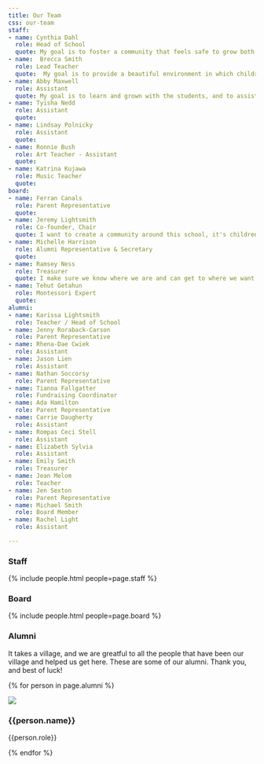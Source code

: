 ```yaml
---
title: Our Team
css: our-team
staff:
- name: Cynthia Dahl
  role: Head of School
  quote: My goal is to foster a community that feels safe to grow both emotionally and intellectually. This includes parents, staff and the children we serve. 
- name:  Brecca Smith
  role: Lead Teacher
  quote:  My goal is to provide a beautiful environment in which children are blossoming, and are in every way respected and responsible. I believe children educated in this way will grow up to be the competent, compassionate adults our society needs.
- name: Abby Maxwell
  role: Assistant
  quote: My goal is to learn and grown with the students, and to assist in providing an enriching and fulfilling environment.
- name: Tyisha Nedd
  role: Assistant
  quote: 
- name: Lindsay Polnicky
  role: Assistant
  quote:
- name: Ronnie Bush
  role: Art Teacher - Assistant
  quote:
- name: Katrina Kujawa
  role: Music Teacher
  quote: 
board:
- name: Ferran Canals 
  role: Parent Representative
  quote: 
- name: Jeremy Lightsmith
  role: Co-founder, Chair
  quote: I want to create a community around this school, it's children, and their parents.
- name: Michelle Harrison
  role: Alumni Representative & Secretary
  quote: 
- name: Ramsey Ness
  role: Treasurer
  quote: I make sure we know where we are and can get to where we want to be financially.
- name: Tehut Getahun
  role: Montessori Expert
  quote: 
alumni:
- name: Karissa Lightsmith
  role: Teacher / Head of School
- name: Jenny Roraback-Carson
  role: Parent Representative
- name: Rhena-Dae Cwiek
  role: Assistant
- name: Jason Lien
  role: Assistant
- name: Nathan Soccorsy
  role: Parent Representative
- name: Tianna Fallgatter
  role: Fundraising Coordinator
- name: Ada Hamilton
  role: Parent Representative
- name: Carrie Daugherty
  role: Assistant
- name: Rompas Ceci Stell
  role: Assistant
- name: Elizabeth Sylvia
  role: Assistant
- name: Emily Smith
  role: Treasurer
- name: Jean Melom
  role: Teacher
- name: Jen Sexton
  role: Parent Representative
- name: Michael Smith
  role: Board Member
- name: Rachel Light
  role: Assistant

---
```


### Staff

{% include people.html people=page.staff %}

### Board

{% include people.html people=page.board %}

### Alumni

It takes a village, and we are greatful to all the people that have been our village and helped us get here. These are some of our alumni. Thank you, and best of luck!

{% for person in page.alumni %}

<div class="person-grid">
<div class="person-cell">
<img src="/images/people/{{person.name | downcase | replace:' ','-'}}.jpg"/>

<div class="caption">
<h3>
{{person.name}}

</h3>
<p>
{{person.role}}

</p>
</div>
</div>
</div>
{% endfor %}
